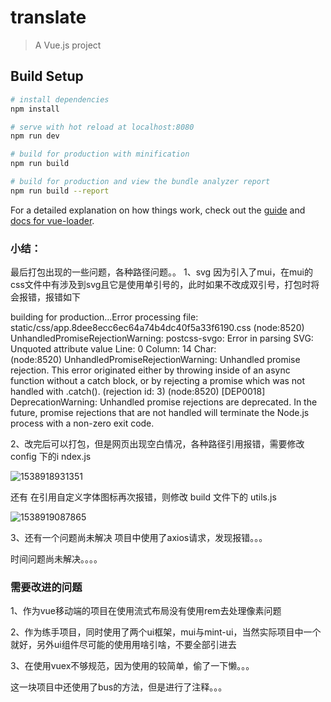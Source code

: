 # translate

> A Vue.js project

## Build Setup

``` bash
# install dependencies
npm install

# serve with hot reload at localhost:8080
npm run dev

# build for production with minification
npm run build

# build for production and view the bundle analyzer report
npm run build --report
```

For a detailed explanation on how things work, check out the [guide](http://vuejs-templates.github.io/webpack/) and [docs for vue-loader](http://vuejs.github.io/vue-loader).

### 小结：
 最后打包出现的一些问题，各种路径问题。。
 1、svg  因为引入了mui，在mui的css文件中有涉及到svg且它是使用单引号的，此时如果不改成双引号，打包时将会报错，报错如下

building for production...Error processing file: static/css/app.8dee8ecc6ec64a74b4dc40f5a33f6190.css
(node:8520) UnhandledPromiseRejectionWarning: postcss-svgo: Error in parsing SVG: Unquoted attribute value
Line: 0
Column: 14
Char: \
(node:8520) UnhandledPromiseRejectionWarning: Unhandled promise rejection. This error originated either by throwing inside of an async function without a catch block, or by rejecting a promise which was not handled with .catch(). (rejection id: 3)
(node:8520) [DEP0018] DeprecationWarning: Unhandled promise rejections are deprecated. In the future, promise rejections that are not handled will terminate the Node.js process with a non-zero exit code.

2、改完后可以打包，但是网页出现空白情况，各种路径引用报错，需要修改config 下的i ndex.js

![1538918931351](C:\Users\asus\AppData\Local\Temp\1538918931351.png)

还有 在引用自定义字体图标再次报错，则修改 build 文件下的 utils.js 

![1538919087865](C:\Users\asus\AppData\Local\Temp\1538919087865.png)

3、还有一个问题尚未解决    项目中使用了axios请求，发现报错。。。

时间问题尚未解决。。。。

### 需要改进的问题

1、作为vue移动端的项目在使用流式布局没有使用rem去处理像素问题

2、作为练手项目，同时使用了两个ui框架，mui与mint-ui，当然实际项目中一个就好，另外ui组件尽可能的使用用啥引啥，不要全部引进去

3、在使用vuex不够规范，因为使用的较简单，偷了一下懒。。。

这一块项目中还使用了bus的方法，但是进行了注释。。。